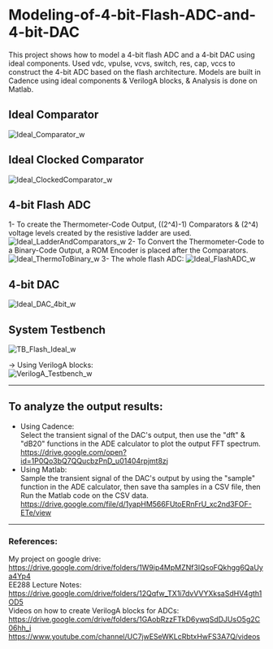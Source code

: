 # Modeling-of-4-bit-Flash-ADC-and-4-bit-DAC
This project shows how to model a 4-bit flash ADC and a 4-bit DAC using ideal components. Used vdc, vpulse, vcvs, switch, res, cap, vccs to construct the 4-bit ADC based on the flash architecture. Models are built in Cadence using ideal components & VerilogA blocks, & Analysis is done on Matlab.

## Ideal Comparator
![Ideal_Comparator_w](https://user-images.githubusercontent.com/27668656/56461531-6fce0780-6369-11e9-8ece-db9b83139679.png)

## Ideal Clocked Comparator
![Ideal_ClockedComparator_w](https://user-images.githubusercontent.com/27668656/56461535-84aa9b00-6369-11e9-95f0-f76a683c3097.png)

## 4-bit Flash ADC
1- To create the Thermometer-Code Output, ((2^4)-1) Comparators & (2^4) voltage levels created by the resistive ladder are used.
![Ideal_LadderAndComparators_w](https://user-images.githubusercontent.com/27668656/56461733-7d38c100-636c-11e9-9d88-a3d5cf3bd6d2.png)
2- To Convert the Thermometer-Code to a Binary-Code Output, a ROM Encoder is placed after the Comparators.
![Ideal_ThermoToBinary_w](https://user-images.githubusercontent.com/27668656/56461770-fcc69000-636c-11e9-8b2d-fd44cffdd55b.png)
3- The whole flash ADC: 
![Ideal_FlashADC_w](https://user-images.githubusercontent.com/27668656/56461813-bd4c7380-636d-11e9-91bb-5e506163920e.png)

## 4-bit DAC
![Ideal_DAC_4bit_w](https://user-images.githubusercontent.com/27668656/56461819-d1907080-636d-11e9-9ae6-13981bbc0327.png)

## System Testbench
![TB_Flash_Ideal_w](https://user-images.githubusercontent.com/27668656/56461821-da814200-636d-11e9-87e4-d789983f1e73.png)

-> Using VerilogA blocks: <br/>
![VerilogA_Testbench_w](https://user-images.githubusercontent.com/27668656/56461829-f4bb2000-636d-11e9-85bd-66c7d15dd35a.png)
*****************
## To analyze the output results:
- Using Cadence:<br/>
Select the transient signal of the DAC's output, then use the "dft" & "dB20" functions in the ADE calculator to plot the output FFT spectrum.<br/>
https://drive.google.com/open?id=1P0Qo3bQ7QQucbzPnD_u01404rpjmt8zj <br/>
- Using Matlab:<br/>
Sample the transient signal of the DAC's output by using the "sample" function in the ADE calculator, then save tha samples in a CSV file, then Run the Matlab code on the CSV data.<br/>
https://drive.google.com/file/d/1yapHM566FUtoERnFrU_xc2nd3FOF-ETe/view <br/>

*****************
### References:
My project on google drive:<br/>
https://drive.google.com/drive/folders/1W9ip4MpMZNf3IQsoFQkhgg6QaUya4Yp4 <br/>
EE288 Lecture Notes:<br/>
https://drive.google.com/drive/folders/12Qqfw_TX1i7dvVVYXksaSdHV4gth1OD5 <br/>
Videos on how to create VerilogA blocks for ADCs:
https://drive.google.com/drive/folders/1GAobRzzFTkD6ywqSdDJUsO5g2C06hh_i <br/>
https://www.youtube.com/channel/UC7jwESeWKLcRbtxHwFS3A7Q/videos 

